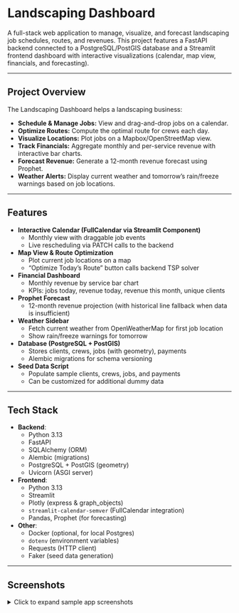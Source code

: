 # Landscaping Dashboard

A full-stack web application to manage, visualize, and forecast landscaping job schedules, routes, and revenues. This project features a FastAPI backend connected to a PostgreSQL/PostGIS database and a Streamlit frontend dashboard with interactive visualizations (calendar, map view, financials, and forecasting).

---

## Project Overview

The Landscaping Dashboard helps a landscaping business:

- **Schedule & Manage Jobs:** View and drag-and-drop jobs on a calendar.  
- **Optimize Routes:** Compute the optimal route for crews each day.  
- **Visualize Locations:** Plot jobs on a Mapbox/OpenStreetMap view.  
- **Track Financials:** Aggregate monthly and per-service revenue with interactive bar charts.  
- **Forecast Revenue:** Generate a 12-month revenue forecast using Prophet.  
- **Weather Alerts:** Display current weather and tomorrow’s rain/freeze warnings based on job locations.  

---

## Features

- **Interactive Calendar (FullCalendar via Streamlit Component)**  
  - Monthly view with draggable job events  
  - Live rescheduling via PATCH calls to the backend  
- **Map View & Route Optimization**  
  - Plot current job locations on a map  
  - “Optimize Today’s Route” button calls backend TSP solver  
- **Financial Dashboard**  
  - Monthly revenue by service bar chart  
  - KPIs: jobs today, revenue today, revenue this month, unique clients  
- **Prophet Forecast**  
  - 12-month revenue projection (with historical line fallback when data is insufficient)  
- **Weather Sidebar**  
  - Fetch current weather from OpenWeatherMap for first job location  
  - Show rain/freeze warnings for tomorrow  
- **Database (PostgreSQL + PostGIS)**  
  - Stores clients, crews, jobs (with geometry), payments  
  - Alembic migrations for schema versioning  
- **Seed Data Script**  
  - Populate sample clients, crews, jobs, and payments  
  - Can be customized for additional dummy data  

---

## Tech Stack

- **Backend**:  
  - Python 3.13  
  - FastAPI  
  - SQLAlchemy (ORM)  
  - Alembic (migrations)  
  - PostgreSQL + PostGIS (geometry)  
  - Uvicorn (ASGI server)  
- **Frontend**:  
  - Python 3.13  
  - Streamlit  
  - Plotly (express & graph_objects)  
  - `streamlit-calendar-semver` (FullCalendar integration)  
  - Pandas, Prophet (for forecasting)  
- **Other**:  
  - Docker (optional, for local Postgres)  
  - `dotenv` (environment variables)  
  - Requests (HTTP client)  
  - Faker (seed data generation)  

---

## Screenshots

<details>
<summary>Click to expand sample app screenshots</summary>

1. **Landing Dashboard & KPI Cards**  
<img width="1459" alt="Screenshot 2025-06-01 at 9 40 43 PM" src="https://github.com/user-attachments/assets/ea669c5b-b0e3-420b-a3c8-d1a61ffb0b4d" />


2. **Calendar View (FullCalendar)**  
<img width="993" alt="Screenshot 2025-06-01 at 9 41 16 PM" src="https://github.com/user-attachments/assets/53873b54-6397-46c4-b4c8-afcd3b38bca3" />

3. **Map View & Route Optimization**  
<img width="1015" alt="Screenshot 2025-06-01 at 9 42 05 PM" src="https://github.com/user-attachments/assets/7adf4b21-716d-4c9f-a16b-81344e07ec5f" />
<img width="1000" alt="Screenshot 2025-06-01 at 9 42 21 PM" src="https://github.com/user-attachments/assets/4315f2c2-3a02-4bb2-826d-e8f1d3287f83" />

4. **Financials (Monthly Revenue by Service)**  
<img width="997" alt="Screenshot 2025-06-01 at 9 42 43 PM" src="https://github.com/user-attachments/assets/2cf415f6-8f5e-4475-855a-5fd80f1fce97" />

5. **Revenue Forecast (Prophet)**  
<img width="1020" alt="Screenshot 2025-06-01 at 9 42 58 PM" src="https://github.com/user-attachments/assets/17257539-eb1e-40f1-b115-a2e38d7eadcc" />

6. **Weather Alerts Sidebar**  
<img width="337" alt="Screenshot 2025-06-01 at 9 43 16 PM" src="https://github.com/user-attachments/assets/593327cb-0e46-425f-bc5f-87895d037eb1" />

</details>
